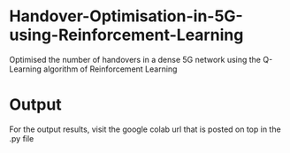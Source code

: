 # Handover-Optimisation-in-5G-using-Reinforcement-Learning
Optimised the number of handovers in a dense 5G network using the Q-Learning algorithm of Reinforcement Learning

# Output
For the output results, visit the google colab url that is posted on top in the .py file

